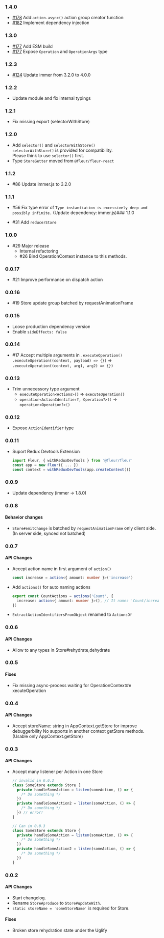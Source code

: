 ### 1.4.0

- [#178](https://github.com/fleur-js/fleur/pull/178) Add `action.async()` action group creator function
- [#182](https://github.com/fleur-js/fleur/pull/182) Implement dependency injection

### 1.3.0

- [#177](https://github.com/fleur-js/fleur/pull/177/files) Add ESM build
- [#177](https://github.com/fleur-js/fleur/pull/177/files) Expose `Operation` and `OperationArgs` type

### 1.2.3

- [#124](https://github.com/fleur-js/fleur/pull/124) Update immer from 3.2.0 to 4.0.0

### 1.2.2

- Update module and fix internal typings

### 1.2.1

- Fix missing export (selectorWithStore)

### 1.2.0

- Add `selector()` and `selectorWithStore()`<br />
  `selectorWithStore()` is provided for compatibility.<br />
  Please think to use `selector()` first.
- Type `StoreGetter` moved from `@fleur/fleur-react`

### 1.1.2

- #86 Update immer.js to 3.2.0

### 1.1.1

- #56 Fix type error of `Type instantiation is excessively deep and possibly infinite.`
  (Update dependency: immer.js)### 1.1.0

- #31 Add `reducerStore`

### 1.0.0

- #29 Major release
  - Internal refactoring
  - #26 Bind OperationContext instance to this methods.

### 0.0.17

- #21 Improve performance on dispatch action

### 0.0.16

- #19 Store update group batched by requestAnimationFrame

### 0.0.15

- Loose production dependency version
- Enable `sideEffects: false`

### 0.0.14

- #17 Accept multiple arguments in `.executeOperation()`
  `.executeOperation((context, payload) => {})` => `.executeOperation((context, arg1, arg2) => {})`

### 0.0.13

- Trim unnecessory type argument
  - `executeOperation<Actions>()` => `executeOperation()`
  - `operation<ActionIdentifier?, Operation?>()` => `operation<Operation?>()`

### 0.0.12

- Expose `ActionIdentifier` type

### 0.0.11

- Suport Redux Devtools Extension
  ```typescript
  import Fleur, { withReduxDevTools } from '@fleur/fleur'
  const app = new Fleur({ ... })
  const context = withReduxDevTools(app.createContext())
  ```

### 0.0.9

- Update dependency (immer -> 1.8.0)

### 0.0.8

#### Behavior changes

- `Store#emitChange` is batched by `requestAnimationFrame` only client side.
  (In server side, synced not batched)

### 0.0.7

#### API Changes

- Accept action name in first argument of `action()`
  ```typescript
  const increase = action<{ amount: number }>('increase')
  ```
- Add `actions()` for auto naming actions
  ```typescript
  export const CountActions = actions('Count', {
    increase: action<{ amount: number }>(), // It names 'Count/increase'
  })
  ```
- `ExtractActionIdentifiersFromObject` renamed to `ActionsOf`

### 0.0.6

#### API Changes

- Allow to any types in Store#rehydrate,dehydrate

### 0.0.5

#### Fixes

- Fix missing async-process waiting for OperationContext#e
  xecuteOperation

### 0.0.4

#### API Changes

- Accept storeName: string in AppContext.getStore for improve debuggerbility
  No supports in another context getStore methods. (Usable only AppContext.getStore)

### 0.0.3

#### API Changes

- Accept many listener per Action in one Store

  ```ts
  // invalid in 0.0.2
  class SomeStore extends Store {
    private handleSomeAction = listen(someAction, () => {
      /* Do something */
    })
    private handleSomeAction2 = listen(someAction, () => {
      /* Do something */
    }) // error!
  }

  // Can in 0.0.3
  class SomeStore extends Store {
    private handleSomeAction = listen(someAction, () => {
      /* Do something */
    })
    private handleSomeAction2 = listen(someAction, () => {
      /* Do something */
    })
  }
  ```

### 0.0.2

#### API Changes

- Start changelog.
- Rename `Store#produce` to `Store#updateWith`.
- `static storeName = 'someStoreName'` is required for Store.

#### Fixes

- Broken store rehydration state under the Uglify
